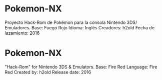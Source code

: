 # Pokemon-NX
Proyecto Hack-Rom de Pokémon para la consola Nintendo 3DS/ Emuladores.
Base: Fuego Rojo
Idioma: Inglés
Creadores: h2old
Fecha de lazamiento: 2016

# Pokemon-NX
"Hack-Rom" for Nintendo 3DS & Emulators.
Base: Fire Red
Language: Fire Red
Created by: h2old
Release date: 2016
